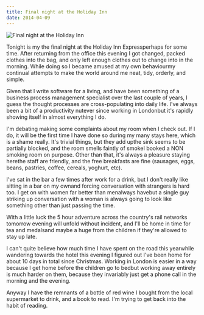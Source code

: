 ```yaml
---
title: Final night at the Holiday Inn
date: 2014-04-09
---
```


![Final night at the Holiday Inn](https://source.unsplash.com/-m88z7ily-w/1600x900)

Tonight is my the final night at the Holiday Inn Expressperhaps for some time. After returning from the office this evening I got changed, packed clothes into the bag, and only left enough clothes out to change into in the morning. While doing so I became amused at my own behaviourmy continual attempts to make the world around me neat, tidy, orderly, and simple.

Given that I write software for a living, and have been something of a business process management specialist over the last couple of years, I guess the thought processes are cross-populating into daily life. I've always been a bit of a productivity nutever since working in Londonbut it's rapidly showing itself in almost everything I do.

I'm debating making some complaints about my room when I check out. If I do, it will be the first time I have done so during my many stays here, which is a shame really. It's trivial things, but they add upthe sink seems to be partially blocked, and the room smells faintly of smokeI booked a NON smoking room on purpose. Other than that, it's always a pleasure staying herethe staff are friendly, and the free breakfasts are fine (sausages, eggs, beans, pastries, coffee, cereals, yoghurt, etc).

I've sat in the bar a few times after work for a drink, but I don't really like sitting in a bar on my ownand forcing conversation with strangers is hard too. I get on with women far better than menalways havebut a single guy striking up conversation with a woman is always going to look like something other than just passing the time.

With a little luck the 5 hour adventure across the country's rail networks tomorrow evening will unfold without incident, and I'll be home in time for tea and medalsand maybe a huge from the children if they're allowed to stay up late.

I can't quite believe how much time I have spent on the road this yearwhile wandering towards the hotel this evening I figured out I've been home for about 10 days in total since Christmas. Working in London is easier in a way because I get home before the children go to bedbut working away entirely is much harder on them, because they invariably just get a phone call in the morning and the evening.

Anyway I have the remnants of a bottle of red wine I bought from the local supermarket to drink, and a book to read. I'm trying to get back into the habit of reading.